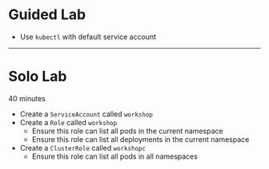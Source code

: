 # Guided Lab

- Use `kubectl` with default service account

---

# Solo Lab

40 minutes

- Create a `ServiceAccount` called `workshop`
- Create a `Role` called `workshop`
  - Ensure this role can list all pods in the current namespace
  - Ensure this role can list all deployments in the current namespace
- Create a `ClusterRole` called `workshopc`
  - Ensure this role can list all pods in all namespaces
